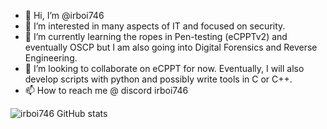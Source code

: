 - 👋 Hi, I’m @irboi746
- 👀 I’m interested in many aspects of IT and focused on security.
- 🌱 I’m currently learning the ropes in Pen-testing (eCPPTv2) and eventually OSCP but I am also going into Digital Forensics and Reverse Engineering.
- 💞️ I’m looking to collaborate on eCPPT for now. Eventually, I will also develop scripts with python and possibly write tools in C or C++.
- 📫 How to reach me @ discord irboi746

![irboi746 GitHub stats](https://github-readme-stats.vercel.app/api?username=irboi746&count_private=true)

<!--- 
![irboi746 Languages](https://github-readme-stats.vercel.app/api/top-langs/?username=irboi746&count_private=true)
--->

<!---
irboi746/irboi746 is a ✨ special ✨ repository because its `README.md` (this file) appears on your GitHub profile.
You can click the Preview link to take a look at your changes.
--->
